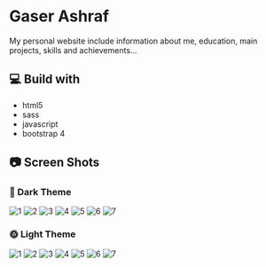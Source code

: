# Gaser Ashraf
My personal website include information about me, education, main projects, skills and achievements...
## 💻 Build with
* html5
* sass
* javascript
* bootstrap 4

## 📷 Screen Shots
### 🌙 Dark Theme
![1](ss/d1.PNG)
![2](ss/d2.PNG)
![3](ss/d3.PNG)
![4](ss/d4.PNG)
![5](ss/d5.PNG)
![6](ss/d6.PNG)
![7](ss/d7.PNG)
### 🌞 Light Theme
![1](ss/l1.PNG)
![2](ss/l2.PNG)
![3](ss/l3.PNG)
![4](ss/l4.PNG)
![5](ss/l5.PNG)
![6](ss/l6.PNG)
![7](ss/l7.PNG)
